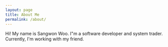 ```yaml
---
layout: page
title: About Me
permalink: /about/
---
```


Hi! My name is Sangwon Woo.
I"m a software developer and system trader.
Currently, I'm working with my friend. 
